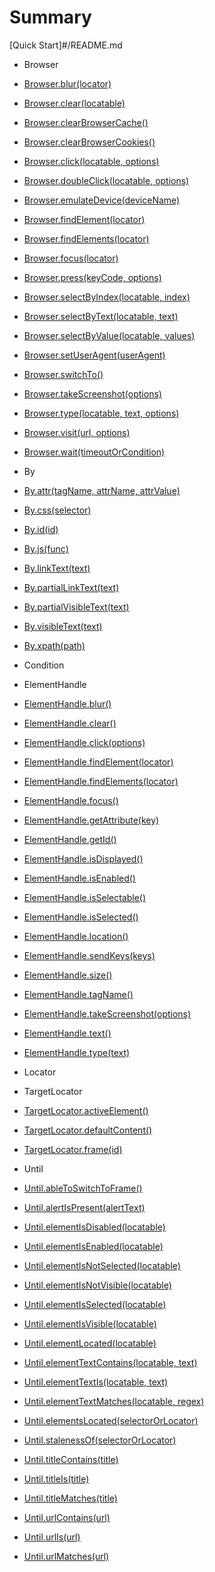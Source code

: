 # Summary

[Quick Start]#/README.md

 * Browser
  * [Browser.blur(locator)](classes/Browser.md#browserblurlocator)
  * [Browser.clear(locatable)](classes/Browser.md#browserclearlocatable)
  * [Browser.clearBrowserCache()](classes/Browser.md#browserclearbrowsercache)
  * [Browser.clearBrowserCookies()](classes/Browser.md#browserclearbrowsercookies)
  * [Browser.click(locatable, options)](classes/Browser.md#browserclicklocatable-options)
  * [Browser.doubleClick(locatable, options)](classes/Browser.md#browserdoubleclicklocatable-options)
  * [Browser.emulateDevice(deviceName)](classes/Browser.md#browseremulatedevicedevicename)
  * [Browser.findElement(locator)](classes/Browser.md#browserfindelementlocator)
  * [Browser.findElements(locator)](classes/Browser.md#browserfindelementslocator)
  * [Browser.focus(locator)](classes/Browser.md#browserfocuslocator)
  * [Browser.press(keyCode, options)](classes/Browser.md#browserpresskeycode-options)
  * [Browser.selectByIndex(locatable, index)](classes/Browser.md#browserselectbyindexlocatable-index)
  * [Browser.selectByText(locatable, text)](classes/Browser.md#browserselectbytextlocatable-text)
  * [Browser.selectByValue(locatable, values)](classes/Browser.md#browserselectbyvaluelocatable-values)
  * [Browser.setUserAgent(userAgent)](classes/Browser.md#browsersetuseragentuseragent)
  * [Browser.switchTo()](classes/Browser.md#browserswitchto)
  * [Browser.takeScreenshot(options)](classes/Browser.md#browsertakescreenshotoptions)
  * [Browser.type(locatable, text, options)](classes/Browser.md#browsertypelocatable-text-options)
  * [Browser.visit(url, options)](classes/Browser.md#browservisiturl-options)
  * [Browser.wait(timeoutOrCondition)](classes/Browser.md#browserwaittimeoutorcondition)

 * By
  * [By.attr(tagName, attrName, attrValue)](classes/By.md#byattrtagname-attrname-attrvalue)
  * [By.css(selector)](classes/By.md#bycssselector)
  * [By.id(id)](classes/By.md#byidid)
  * [By.js(func)](classes/By.md#byjsfunc)
  * [By.linkText(text)](classes/By.md#bylinktexttext)
  * [By.partialLinkText(text)](classes/By.md#bypartiallinktexttext)
  * [By.partialVisibleText(text)](classes/By.md#bypartialvisibletexttext)
  * [By.visibleText(text)](classes/By.md#byvisibletexttext)
  * [By.xpath(path)](classes/By.md#byxpathpath)

 * Condition

 * ElementHandle
  * [ElementHandle.blur()](classes/ElementHandle.md#elementhandleblur)
  * [ElementHandle.clear()](classes/ElementHandle.md#elementhandleclear)
  * [ElementHandle.click(options)](classes/ElementHandle.md#elementhandleclickoptions)
  * [ElementHandle.findElement(locator)](classes/ElementHandle.md#elementhandlefindelementlocator)
  * [ElementHandle.findElements(locator)](classes/ElementHandle.md#elementhandlefindelementslocator)
  * [ElementHandle.focus()](classes/ElementHandle.md#elementhandlefocus)
  * [ElementHandle.getAttribute(key)](classes/ElementHandle.md#elementhandlegetattributekey)
  * [ElementHandle.getId()](classes/ElementHandle.md#elementhandlegetid)
  * [ElementHandle.isDisplayed()](classes/ElementHandle.md#elementhandleisdisplayed)
  * [ElementHandle.isEnabled()](classes/ElementHandle.md#elementhandleisenabled)
  * [ElementHandle.isSelectable()](classes/ElementHandle.md#elementhandleisselectable)
  * [ElementHandle.isSelected()](classes/ElementHandle.md#elementhandleisselected)
  * [ElementHandle.location()](classes/ElementHandle.md#elementhandlelocation)
  * [ElementHandle.sendKeys(keys)](classes/ElementHandle.md#elementhandlesendkeyskeys)
  * [ElementHandle.size()](classes/ElementHandle.md#elementhandlesize)
  * [ElementHandle.tagName()](classes/ElementHandle.md#elementhandletagname)
  * [ElementHandle.takeScreenshot(options)](classes/ElementHandle.md#elementhandletakescreenshotoptions)
  * [ElementHandle.text()](classes/ElementHandle.md#elementhandletext)
  * [ElementHandle.type(text)](classes/ElementHandle.md#elementhandletypetext)

 * Locator

 * TargetLocator
  * [TargetLocator.activeElement()](classes/TargetLocator.md#targetlocatoractiveelement)
  * [TargetLocator.defaultContent()](classes/TargetLocator.md#targetlocatordefaultcontent)
  * [TargetLocator.frame(id)](classes/TargetLocator.md#targetlocatorframeid)

 * Until
  * [Until.ableToSwitchToFrame()](classes/Until.md#untilabletoswitchtoframe)
  * [Until.alertIsPresent(alertText)](classes/Until.md#untilalertispresentalerttext)
  * [Until.elementIsDisabled(locatable)](classes/Until.md#untilelementisdisabledlocatable)
  * [Until.elementIsEnabled(locatable)](classes/Until.md#untilelementisenabledlocatable)
  * [Until.elementIsNotSelected(locatable)](classes/Until.md#untilelementisnotselectedlocatable)
  * [Until.elementIsNotVisible(locatable)](classes/Until.md#untilelementisnotvisiblelocatable)
  * [Until.elementIsSelected(locatable)](classes/Until.md#untilelementisselectedlocatable)
  * [Until.elementIsVisible(locatable)](classes/Until.md#untilelementisvisiblelocatable)
  * [Until.elementLocated(locatable)](classes/Until.md#untilelementlocatedlocatable)
  * [Until.elementTextContains(locatable, text)](classes/Until.md#untilelementtextcontainslocatable-text)
  * [Until.elementTextIs(locatable, text)](classes/Until.md#untilelementtextislocatable-text)
  * [Until.elementTextMatches(locatable, regex)](classes/Until.md#untilelementtextmatcheslocatable-regex)
  * [Until.elementsLocated(selectorOrLocator)](classes/Until.md#untilelementslocatedselectororlocator)
  * [Until.stalenessOf(selectorOrLocator)](classes/Until.md#untilstalenessofselectororlocator)
  * [Until.titleContains(title)](classes/Until.md#untiltitlecontainstitle)
  * [Until.titleIs(title)](classes/Until.md#untiltitleistitle)
  * [Until.titleMatches(title)](classes/Until.md#untiltitlematchestitle)
  * [Until.urlContains(url)](classes/Until.md#untilurlcontainsurl)
  * [Until.urlIs(url)](classes/Until.md#untilurlisurl)
  * [Until.urlMatches(url)](classes/Until.md#untilurlmatchesurl)
